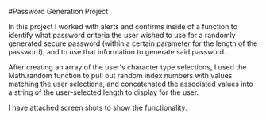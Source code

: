 #Password Generation Project

In this project I worked with alerts and confirms inside of a function to identify what password criteria the user wished to use for a randomly generated secure password (within a certain parameter for the length of the password), and to use that information to generate said password.

After creating an array of the user's character type selections, I used the Math.random function to pull out random index numbers with values matching the user selections, and concatenated the associated values into a string of the user-selected length to display for the user. 

I have attached screen shots to show the functionality. 

